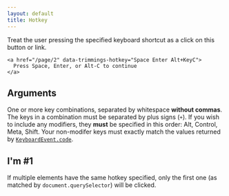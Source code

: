 ```yaml
---
layout: default
title: Hotkey
---
```


Treat the user pressing the specified keyboard shortcut as a click on this button or link.

    <a href="/page/2" data-trimmings-hotkey="Space Enter Alt+KeyC">
      Press Space, Enter, or Alt-C to continue
    </a>

## Arguments

One or more key combinations, separated by whitespace **without commas**. The keys in a combination must be separated by plus signs (`+`). If you wish to include any modifiers, they **must** be specified in this order: Alt, Control, Meta, Shift. Your non-modifer keys must exactly match the values returned by [`KeyboardEvent.code`](https://developer.mozilla.org/en-US/docs/Web/API/KeyboardEvent/code).

## I'm #1

If multiple elements have the same hotkey specified, only the first one (as matched by `document.querySelector`) will be clicked.

